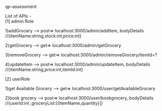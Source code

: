 qp-assessment


List of APIs -  
[1] admin Role

1)addGrocery 
--> post=> localhost:3000/admin/addItem, bodyDetails //{itemName:string,stock:int,price:int}

2)getGrocery
--> get=> localhost:3000/admin/getGrocery

3)removeGrocery
--> get=> localhost:3000/admin/removeGrocery/itemId=? 

4)updateItem
--> post=> localhost:3000/admin/updateItem, bodyDetails //{itemName:string,price:int,itemId:int}


[2] userRole

1)get Available Grocery
--> get=> localhost:3000/user/getAvailableGrocery

2)book grocery
--> post=> localhost:3000/user/bookgrocery, bodyDetails //{userId:int ,groceryList:[{ItemName,quantity}]}
